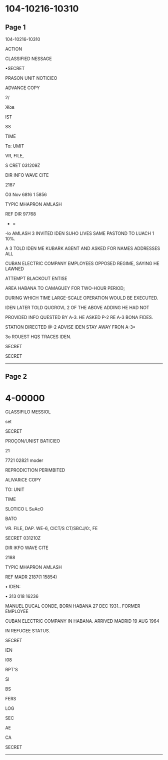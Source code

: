 # 104-10216-10310

## Page 1

104-10216-10310

ACTION

CLASSIFIED NESSAGE

•SECRET

PRASON UNIT NOTICIEO

ADVANCE COPY

2/

Жов

IST

SS

TIME

To: UMIT

VR, FILE,

S CRET 031209Z

DIR INFO WAVE CITE

2187

Ö3 Nov 6816 1 5856

TYPIC MHAPRON AMLASH

REF DIR 97768

* =

-lo AMLASH 3 INVITED IDEN SUHO LIVES SAME PASTOND TO LUACH 1 10%.

A 3 TOLD IDEN ME KUBARK AGENT AND ASKED FOR NAMES ADDRESSES ALL

CUBAN ELECTRIC COMPANY EMPLOYEES OPPOSED REGIME, SAYING HE LAWNED

ATTEMPT BLACKOUT ENTISE

AREA HABANA TO CAMAGUEY FOR TWO-HOUR PERIOD;

DURING WHICH TIME LARGE-SCALE OPERATION WOULD BE EXECUTED.

IDEN LATER TOLD QUGROVL 2 OF THE ABOVE ADDING HE HAD NOT

PROVIDED INFO QUESTED BY A-3. HE ASKED P-2 RE A-3 BONA FIDES.

STATION DIRECTED @-2 ADVISE IDEN STAY AWAY FRON A-3•

3o ROUEST HQS TRACES IDEN.

SECRET

SECRET

---

## Page 2

# 4-00000

GLASSIFILO MESSIOL

set

SECRET

PROÇON/UNIST BATICIEO

21

7721 02821 moder

REPRODICTION PERIMBITED

ALIVARiCE COPY

TO: UNIT

TIME

SLOTICO L SuAcO

BATO

VR. FILE, DAP. WE-6, CICT/S CT/SBCJ/0:, FE

SECRET 031210Z

DIR IKFO WAVE CITE

2188

TYPIC MHAPRON AMLASH

REF MADR 2187(1 15854)

• IDEN:

• 313 018 16236

MANUEL DUCAL CONDE, BORN HABANA 27 DEC 1931.. FORMER EMPLOYEE

CUBAN ELECTRIC COMPANY IN HABANA. ARRIVED MADRID 19 AUG 1964

IN REFUGEE STATUS.

SECRET

IEN

I08

RPT'S

SI

BS

FERS

LOG

SEC

AE

CA

SECRET

---

